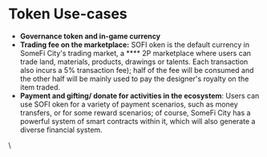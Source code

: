 # Token Use-cases

* **Governance token and in-game currency**
* **Trading fee on the marketplace:**  SOFI oken is the default currency in SomeFi City's trading market, a **** 2P marketplace where users can trade land, materials, products, drawings or talents. Each transaction also incurs a 5% transaction fee); half of the fee will be consumed and the other half will be mainly used to pay the designer's royalty on the item traded.
* **Payment and gifting/ donate for activities in the ecosystem**: Users can use SOFI oken for a variety of payment scenarios, such as money transfers, or for some reward scenarios; of course, SomeFi City has a powerful system of smart contracts within it, which will also generate a diverse financial system.

\

